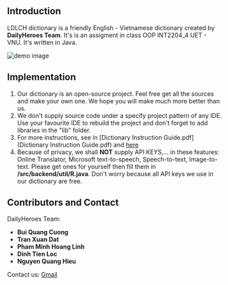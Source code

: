 ## Introduction
LDLCH dictionary is a friendly English - Vietnamese dictionary created by **DailyHeroes Team**. It's is an assigment in class OOP INT2204_4 UET - VNU. It's written in Java.

![demo image](https://github.com/bqc2212/ldlch-dictionary/blob/master/tmp/dic.png)

## Implementation

  1. Our dictionary is an open-source project. Feel free get all the sources and make your own one. We hope you will make much more better than us.
  2. We don't supply source code under a specify project pattern of any IDE. Use your favourite IDE to rebuild the project and don't forget to add libraries in the "lib" folder.
  3. For more instructions, see in [Dictionary Instruction Guide.pdf](Dictionary Instruction Guide.pdf) and [here](https://www.youtube.com/watch?v=iA-HDiwK5v0)
  4. Because of privacy, we shall **NOT** supply API KEYS,... in these features: Online Translator, Microsoft text-to-speech, Speech-to-text, Image-to-text. Please get ones for yourself then fill them in **/src/backend/util/R.java**. Don't worry because all API keys we use in our dictionary are free.

## Contributors and Contact

DailyHeroes Team:
  - **Bui Quang Cuong**
  - **Tran Xuan Dat**
  - **Pham Minh Hoang Linh**
  - **Dinh Tien Loc**
  - **Nguyen Quang Hieu**

Contact us: [Gmail](mailto:dailyheroesuet@gmail.com)
